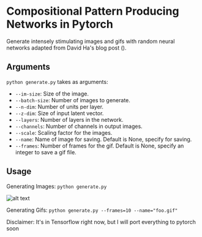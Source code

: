 # Compositional Pattern Producing Networks in Pytorch
Generate intensely stimulating images and gifs with random neural networks adapted from David Ha's blog post ().

## Arguments
`python generate.py` takes as arguments:
* `--im-size`: Size of the image.
* `--batch-size`: Number of images to generate.
* `--n-dim`: Number of units per layer.
* `--z-dim`: Size of input latent vector.
* `--layers`: Number of layers in the network.
* `--channels`: Number of channels in output images.
* `--scale`: Scaling factor for the images.
* `--name`: Name of image for saving. Default is None, specify for saving.
* `--frames`: Number of frames for the gif. Default is None, specify an integer to save a gif file.

## Usage
Generating Images: `python generate.py` 

![alt text]()

Generating Gifs: `python generate.py --frames=10 --name="foo.gif"`


Disclaimer: It's in Tensorflow right now, but I will port everything to pytorch soon
